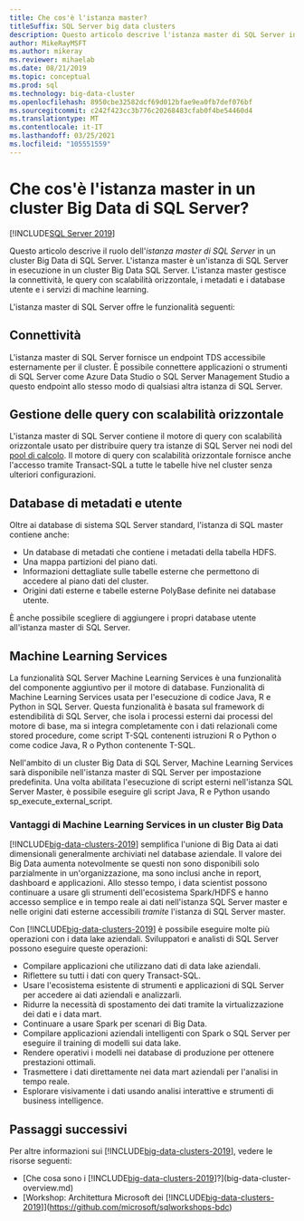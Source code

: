 ```yaml
---
title: Che cos'è l'istanza master?
titleSuffix: SQL Server big data clusters
description: Questo articolo descrive l'istanza master di SQL Server in un cluster Big Data di SQL Server 2019.
author: MikeRayMSFT
ms.author: mikeray
ms.reviewer: mihaelab
ms.date: 08/21/2019
ms.topic: conceptual
ms.prod: sql
ms.technology: big-data-cluster
ms.openlocfilehash: 8950cbe32582dcf69d012bfae9ea0fb7def076bf
ms.sourcegitcommit: c242f423cc3b776c20268483cfab0f4be54460d4
ms.translationtype: MT
ms.contentlocale: it-IT
ms.lasthandoff: 03/25/2021
ms.locfileid: "105551559"
---
```

# <a name="what-is-the-master-instance-in-a-sql-server-big-data-cluster"></a>Che cos'è l'istanza master in un cluster Big Data di SQL Server?

[!INCLUDE[SQL Server 2019](../includes/applies-to-version/sqlserver2019.md)]

Questo articolo descrive il ruolo dell'*istanza master di SQL Server* in un cluster Big Data di SQL Server. L'istanza master è un'istanza di SQL Server in esecuzione in un cluster Big Data SQL Server. L'istanza master gestisce la connettività, le query con scalabilità orizzontale, i metadati e i database utente e i servizi di machine learning.

L'istanza master di SQL Server offre le funzionalità seguenti:

## <a name="connectivity"></a>Connettività

L'istanza master di SQL Server fornisce un endpoint TDS accessibile esternamente per il cluster. È possibile connettere applicazioni o strumenti di SQL Server come Azure Data Studio o SQL Server Management Studio a questo endpoint allo stesso modo di qualsiasi altra istanza di SQL Server.

## <a name="scale-out-query-management"></a>Gestione delle query con scalabilità orizzontale

L'istanza master di SQL Server contiene il motore di query con scalabilità orizzontale usato per distribuire query tra istanze di SQL Server nei nodi del [pool di calcolo](concept-compute-pool.md). Il motore di query con scalabilità orizzontale fornisce anche l'accesso tramite Transact-SQL a tutte le tabelle hive nel cluster senza ulteriori configurazioni.

## <a name="metadata-and-user-databases"></a>Database di metadati e utente

Oltre ai database di sistema SQL Server standard, l'istanza di SQL master contiene anche:

- Un database di metadati che contiene i metadati della tabella HDFS.
- Una mappa partizioni del piano dati.
- Informazioni dettagliate sulle tabelle esterne che permettono di accedere al piano dati del cluster.
- Origini dati esterne e tabelle esterne PolyBase definite nei database utente.

È anche possibile scegliere di aggiungere i propri database utente all'istanza master di SQL Server.

## <a name="machine-learning-services"></a>Machine Learning Services

La funzionalità SQL Server Machine Learning Services è una funzionalità del componente aggiuntivo per il motore di database. Funzionalità di Machine Learning Services usata per l'esecuzione di codice Java, R e Python in SQL Server. Questa funzionalità è basata sul framework di estendibilità di SQL Server, che isola i processi esterni dai processi del motore di base, ma si integra completamente con i dati relazionali come stored procedure, come script T-SQL contenenti istruzioni R o Python o come codice Java, R o Python contenente T-SQL.

Nell'ambito di un cluster Big Data di SQL Server, Machine Learning Services sarà disponibile nell'istanza master di SQL Server per impostazione predefinita. Una volta abilitata l'esecuzione di script esterni nell'istanza SQL Server Master, è possibile eseguire gli script Java, R e Python usando sp_execute_external_script.

### <a name="advantages-of-machine-learning-services-in-a-big-data-cluster"></a>Vantaggi di Machine Learning Services in un cluster Big Data

[!INCLUDE[big-data-clusters-2019](../includes/ssbigdataclusters-ss-nover.md)] semplifica l'unione di Big Data ai dati dimensionali generalmente archiviati nel database aziendale. Il valore dei Big Data aumenta notevolmente se questi non sono disponibili solo parzialmente in un'organizzazione, ma sono inclusi anche in report, dashboard e applicazioni. Allo stesso tempo, i data scientist possono continuare a usare gli strumenti dell'ecosistema Spark/HDFS e hanno accesso semplice e in tempo reale ai dati nell'istanza SQL Server master e nelle origini dati esterne accessibili _tramite_ l'istanza di SQL Server master.

Con [!INCLUDE[big-data-clusters-2019](../includes/ssbigdataclusters-ss-nover.md)] è possibile eseguire molte più operazioni con i data lake aziendali. Sviluppatori e analisti di SQL Server possono eseguire queste operazioni:

* Compilare applicazioni che utilizzano dati di data lake aziendali.
* Riflettere su tutti i dati con query Transact-SQL.
* Usare l'ecosistema esistente di strumenti e applicazioni di SQL Server per accedere ai dati aziendali e analizzarli.
* Ridurre la necessità di spostamento dei dati tramite la virtualizzazione dei dati e i data mart.
* Continuare a usare Spark per scenari di Big Data.
* Compilare applicazioni aziendali intelligenti con Spark o SQL Server per eseguire il training di modelli sui data lake.
* Rendere operativi i modelli nei database di produzione per ottenere prestazioni ottimali.
* Trasmettere i dati direttamente nei data mart aziendali per l'analisi in tempo reale.
* Esplorare visivamente i dati usando analisi interattive e strumenti di business intelligence.

## <a name="next-steps"></a>Passaggi successivi

Per altre informazioni sui [!INCLUDE[big-data-clusters-2019](../includes/ssbigdataclusters-ss-nover.md)], vedere le risorse seguenti:

- [Che cosa sono i [!INCLUDE[big-data-clusters-2019](../includes/ssbigdataclusters-ver15.md)]?](big-data-cluster-overview.md)
- [Workshop: Architettura Microsoft dei [!INCLUDE[big-data-clusters-2019](../includes/ssbigdataclusters-ss-nover.md)]](https://github.com/microsoft/sqlworkshops-bdc)
